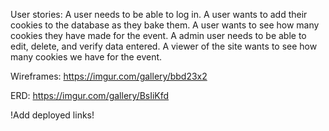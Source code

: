 User stories:
A user needs to be able to log in.
A user wants to add their cookies to the database as they bake them.
A user wants to see how many cookies they have made for the event.
A admin user needs to be able to edit, delete, and verify data entered.
A viewer of the site wants to see how many cookies we have for the event.

Wireframes: https://imgur.com/gallery/bbd23x2

ERD: https://imgur.com/gallery/BsIiKfd

!Add deployed links!
